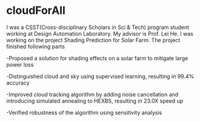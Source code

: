 # cloudForAll
I was a CSST(Cross-disciplinary Scholars in Sci & Tech) program student working at Design Automation Laboratory. My advisor is Prof. Lei He. I was working on the project Shading Prediction for Solar Farm. The project finished following parts

-Proposed a solution for shading effects on a solar farm to mitigate large power loss

-Distinguished cloud and sky using supervised learning, resulting in 99.4% accuracy

-Improved cloud tracking algorithm by adding noise cancellation and introducing simulated annealing to HEXBS, resulting in 23.0X speed up

-Verified robustness of the algorithm using sensitivity analysis
